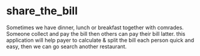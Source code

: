 # share_the_bill
Sometimes we have dinner, lunch or breakfast together with comrades. Someone collect and pay the bill then others can pay their bill latter. this application will help payer to calculate &amp; split the bill each person quick and easy, then we can go search another restaurant. 
